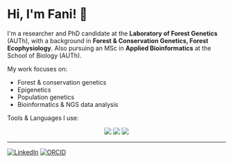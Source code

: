 # Hi, I'm Fani! 👋
I'm a researcher and PhD candidate at the **Laboratory of Forest Genetics** (AUTh), with a background in **Forest & Conservation Genetics, Forest Ecophysiology**. Also pursuing an MSc in **Applied Bioinformatics** at the School of Biology (AUTh).

My work focuses on:
- Forest & conservation genetics 
- Epigenetics
- Population genetics
- Bioinformatics & NGS data analysis

Tools & Languages I use:

<p align="center">
  <img src="https://img.shields.io/badge/R-276DC3?style=for-the-badge&logo=r&logoColor=white" />
  <img src="https://img.shields.io/badge/RStudio-75AADB?style=for-the-badge&logo=rstudio&logoColor=white" />
  <img src="https://img.shields.io/badge/Python-3776AB?style=for-the-badge&logo=python&logoColor=white" />
</p>

---



[![LinkedIn](https://img.shields.io/badge/LinkedIn-blue?style=flat&logo=linkedin)](https://www.linkedin.com/in/fani-g-lyrou-3352ab109/)
[![ORCID](https://img.shields.io/badge/ORCID-000000?style=flat&logo=orcid)](https://orcid.org/0000-0002-7739-906X)

